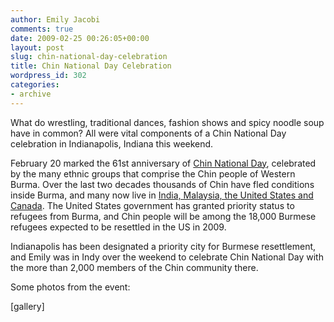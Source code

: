 ```yaml
---
author: Emily Jacobi
comments: true
date: 2009-02-25 00:26:05+00:00
layout: post
slug: chin-national-day-celebration
title: Chin National Day Celebration
wordpress_id: 302
categories:
- archive
---
```


What do wrestling, traditional dances, fashion shows and spicy noodle soup have in common? All were vital components of a Chin National Day celebration in Indianapolis, Indiana this weekend.




February 20 marked the 61st anniversary of [Chin National Day](http://www.mizzima.com/news/inside-burma/1747-chin-national-day-turns-into-chin-state-day-celebration-in-burma.html), celebrated by the many ethnic groups that comprise the Chin people of Western Burma. Over the last two decades thousands of Chin have fled conditions inside Burma, and many now live in [India, Malaysia, the United States and Canada](http://www.irrawaddy.org/article.php?art_id=10497). The United States government has granted priority status to refugees from Burma, and Chin people will be among the 18,000 Burmese refugees expected to be resettled in the US in 2009.



Indianapolis has been designated a priority city for Burmese resettlement, and Emily was in Indy over the weekend to celebrate Chin National Day with the more than 2,000 members of the Chin community there.

Some photos from the event:

[gallery]
